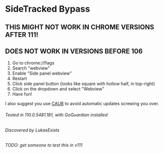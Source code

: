 # SideTracked Bypass
## THIS MIGHT NOT WORK IN CHROME VERSIONS AFTER 111!
## DOES NOT WORK IN VERSIONS BEFORE 106

1. Go to chrome://flags
2. Search "webview"
3. Enable "Side panel webview"
4. Restart
5. Click side panel button (looks like square with hollow half, in top-right)
6. Click on the dropdown and select "Webview"
7. Have fun!

I also suggest you use [CAUB](https://github.com/red-stone-network/bypass-central/blob/main/chromebooks/caub.md)
to avoid automatic updates screwing you over.

###### Tested in 110.0.5481.181, with GoGuardian installed
###### Discovered by LukasExists
###### TODO: get someone to test this in v111
